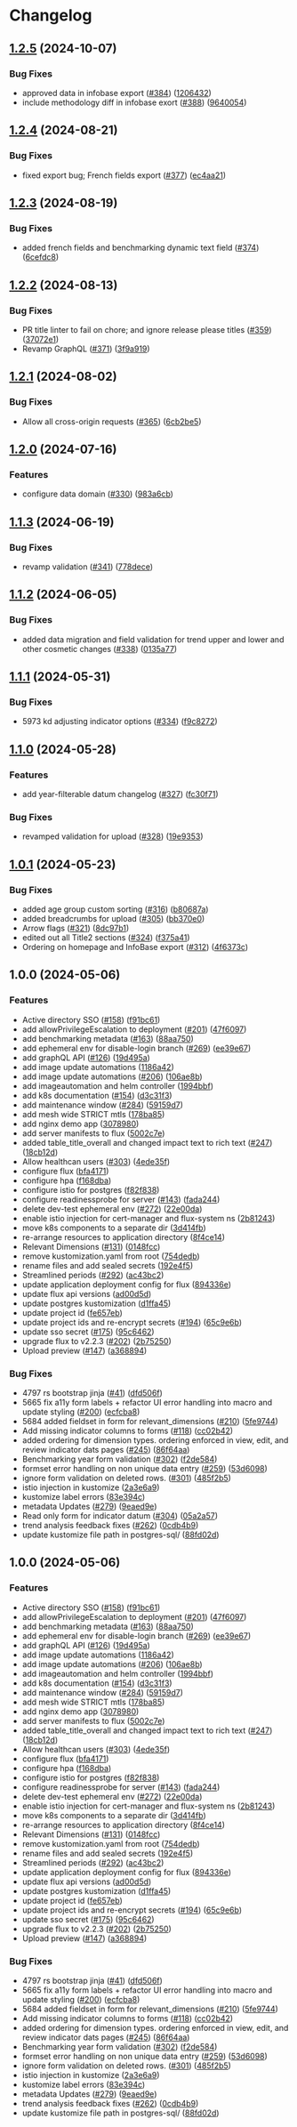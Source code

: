 # Changelog

## [1.2.5](https://github.com/PHACDataHub/cpho-phase2/compare/v1.2.4...v1.2.5) (2024-10-07)


### Bug Fixes

* approved data in infobase export ([#384](https://github.com/PHACDataHub/cpho-phase2/issues/384)) ([1206432](https://github.com/PHACDataHub/cpho-phase2/commit/12064328871e61bec6d65ccda97f432a638088b1))
* include methodology diff in infobase exort ([#388](https://github.com/PHACDataHub/cpho-phase2/issues/388)) ([9640054](https://github.com/PHACDataHub/cpho-phase2/commit/96400540f6843ce08720436959ab29d3873efbaa))

## [1.2.4](https://github.com/PHACDataHub/cpho-phase2/compare/v1.2.3...v1.2.4) (2024-08-21)


### Bug Fixes

* fixed export bug; French fields export ([#377](https://github.com/PHACDataHub/cpho-phase2/issues/377)) ([ec4aa21](https://github.com/PHACDataHub/cpho-phase2/commit/ec4aa215b892b53f290993adfc7c0a1d1d94d3fd))

## [1.2.3](https://github.com/PHACDataHub/cpho-phase2/compare/v1.2.2...v1.2.3) (2024-08-19)


### Bug Fixes

* added french fields and benchmarking dynamic text field ([#374](https://github.com/PHACDataHub/cpho-phase2/issues/374)) ([6cefdc8](https://github.com/PHACDataHub/cpho-phase2/commit/6cefdc85d42272f458de63dfeb6b6f6dbc6ad5e5))

## [1.2.2](https://github.com/PHACDataHub/cpho-phase2/compare/v1.2.1...v1.2.2) (2024-08-13)


### Bug Fixes

* PR title linter to fail on chore; and ignore release please titles ([#359](https://github.com/PHACDataHub/cpho-phase2/issues/359)) ([37072e1](https://github.com/PHACDataHub/cpho-phase2/commit/37072e1619a51fd100fcc57655a14db7250199df))
* Revamp GraphQL ([#371](https://github.com/PHACDataHub/cpho-phase2/issues/371)) ([3f9a919](https://github.com/PHACDataHub/cpho-phase2/commit/3f9a919ca2527abc6b47e0e96267d5fdeac9272f))

## [1.2.1](https://github.com/PHACDataHub/cpho-phase2/compare/v1.2.0...v1.2.1) (2024-08-02)


### Bug Fixes

* Allow all cross-origin requests ([#365](https://github.com/PHACDataHub/cpho-phase2/issues/365)) ([6cb2be5](https://github.com/PHACDataHub/cpho-phase2/commit/6cb2be50bbcdb2d1796c1568cd0e05c8122f4c81))

## [1.2.0](https://github.com/PHACDataHub/cpho-phase2/compare/v1.1.3...v1.2.0) (2024-07-16)


### Features

* configure data domain ([#330](https://github.com/PHACDataHub/cpho-phase2/issues/330)) ([983a6cb](https://github.com/PHACDataHub/cpho-phase2/commit/983a6cb06109ce640c0768da0bdb1de11e9fe44d))

## [1.1.3](https://github.com/PHACDataHub/cpho-phase2/compare/v1.1.2...v1.1.3) (2024-06-19)


### Bug Fixes

* revamp validation ([#341](https://github.com/PHACDataHub/cpho-phase2/issues/341)) ([778dece](https://github.com/PHACDataHub/cpho-phase2/commit/778dece22e5d6d2ca9b9d23f93889886f69392a8))

## [1.1.2](https://github.com/PHACDataHub/cpho-phase2/compare/v1.1.1...v1.1.2) (2024-06-05)


### Bug Fixes

* added data migration and field validation for trend upper and lower and other cosmetic changes ([#338](https://github.com/PHACDataHub/cpho-phase2/issues/338)) ([0135a77](https://github.com/PHACDataHub/cpho-phase2/commit/0135a7758d34d19f9ae0384d53fea87a76e5b1f0))

## [1.1.1](https://github.com/PHACDataHub/cpho-phase2/compare/v1.1.0...v1.1.1) (2024-05-31)


### Bug Fixes

* 5973 kd adjusting indicator options ([#334](https://github.com/PHACDataHub/cpho-phase2/issues/334)) ([f9c8272](https://github.com/PHACDataHub/cpho-phase2/commit/f9c82724c84f9d1002707e0f79614aac34c659f0))

## [1.1.0](https://github.com/PHACDataHub/cpho-phase2/compare/v1.0.1...v1.1.0) (2024-05-28)


### Features

* add year-filterable datum changelog ([#327](https://github.com/PHACDataHub/cpho-phase2/issues/327)) ([fc30f71](https://github.com/PHACDataHub/cpho-phase2/commit/fc30f713367e8e0c9bb118cd6ceaa10ba390d4ab))


### Bug Fixes

* revamped validation for upload ([#328](https://github.com/PHACDataHub/cpho-phase2/issues/328)) ([19e9353](https://github.com/PHACDataHub/cpho-phase2/commit/19e9353720fc48509abb6e38b6636ccb793477c4))

## [1.0.1](https://github.com/PHACDataHub/cpho-phase2/compare/v1.0.0...v1.0.1) (2024-05-23)


### Bug Fixes

* added age group custom sorting ([#316](https://github.com/PHACDataHub/cpho-phase2/issues/316)) ([b80687a](https://github.com/PHACDataHub/cpho-phase2/commit/b80687a2ffc3a5e1b5f84184818f4fd3132a56cd))
* added breadcrumbs for upload ([#305](https://github.com/PHACDataHub/cpho-phase2/issues/305)) ([bb370e0](https://github.com/PHACDataHub/cpho-phase2/commit/bb370e009b56f4bca4084a8b2f12315eff09b0c4))
* Arrow flags ([#321](https://github.com/PHACDataHub/cpho-phase2/issues/321)) ([8dc97b1](https://github.com/PHACDataHub/cpho-phase2/commit/8dc97b15b46360ff1484b9f062054f2ad768cd82))
* edited out all Title2 sections ([#324](https://github.com/PHACDataHub/cpho-phase2/issues/324)) ([f375a41](https://github.com/PHACDataHub/cpho-phase2/commit/f375a414375577fed28c0d76b39b4d84b39f22a2))
* Ordering on homepage and InfoBase export ([#312](https://github.com/PHACDataHub/cpho-phase2/issues/312)) ([4f6373c](https://github.com/PHACDataHub/cpho-phase2/commit/4f6373ca031b18b0f158bb32a7b103d783b6f59d))

## 1.0.0 (2024-05-06)


### Features

* Active directory SSO ([#158](https://github.com/PHACDataHub/cpho-phase2/issues/158)) ([f91bc61](https://github.com/PHACDataHub/cpho-phase2/commit/f91bc61a6986db022b851e8f982384e97c9eb56f))
* add allowPrivilegeEscalation to deployment ([#201](https://github.com/PHACDataHub/cpho-phase2/issues/201)) ([47f6097](https://github.com/PHACDataHub/cpho-phase2/commit/47f6097a390f00a8bea1d7af2c075073a5c04c47))
* add benchmarking metadata ([#163](https://github.com/PHACDataHub/cpho-phase2/issues/163)) ([88aa750](https://github.com/PHACDataHub/cpho-phase2/commit/88aa7509fbc2b7ce21033fb86bc5aee3dfded8ec))
* add ephemeral env for disable-login branch ([#269](https://github.com/PHACDataHub/cpho-phase2/issues/269)) ([ee39e67](https://github.com/PHACDataHub/cpho-phase2/commit/ee39e6750c832de5a175c1c9e6d789ac5870e6b6))
* add graphQL API ([#126](https://github.com/PHACDataHub/cpho-phase2/issues/126)) ([19d495a](https://github.com/PHACDataHub/cpho-phase2/commit/19d495a3730aadafa2cf21da2846d27e0b16ade2))
* add image update automations ([1186a42](https://github.com/PHACDataHub/cpho-phase2/commit/1186a42f6c4a61aa7a161e4fd4d044a18c5a14f7))
* add image update automations ([#206](https://github.com/PHACDataHub/cpho-phase2/issues/206)) ([106ae8b](https://github.com/PHACDataHub/cpho-phase2/commit/106ae8b6661bd72f65594e2ed79eecfddef6c302))
* add imageautomation and helm controller ([1994bbf](https://github.com/PHACDataHub/cpho-phase2/commit/1994bbf324d3589395acd72de8e263c29abf8d7a))
* add k8s documentation ([#154](https://github.com/PHACDataHub/cpho-phase2/issues/154)) ([d3c31f3](https://github.com/PHACDataHub/cpho-phase2/commit/d3c31f35f8e6eab00c2f8600a3f439a82791ad31))
* add maintenance window ([#284](https://github.com/PHACDataHub/cpho-phase2/issues/284)) ([59159d7](https://github.com/PHACDataHub/cpho-phase2/commit/59159d7614495e4e7dc858f20832d238fe8e4f79))
* add mesh wide STRICT mtls ([178ba85](https://github.com/PHACDataHub/cpho-phase2/commit/178ba858bac895845831ff4e7656426f93a099cf))
* add nginx demo app ([3078980](https://github.com/PHACDataHub/cpho-phase2/commit/3078980e802bcbf18a33acaf62c132779dd87589))
* add server manifests to flux ([5002c7e](https://github.com/PHACDataHub/cpho-phase2/commit/5002c7ef47ed92657c293485deaa2a9256d5b111))
* added table_title_overall and changed impact text to rich text ([#247](https://github.com/PHACDataHub/cpho-phase2/issues/247)) ([18cb12d](https://github.com/PHACDataHub/cpho-phase2/commit/18cb12d1468cc7813caf49a2375bb08689bb2ae8))
* Allow healthcan users ([#303](https://github.com/PHACDataHub/cpho-phase2/issues/303)) ([4ede35f](https://github.com/PHACDataHub/cpho-phase2/commit/4ede35f72e7c9dae9f5f6511687d631264643584))
* configure flux ([bfa4171](https://github.com/PHACDataHub/cpho-phase2/commit/bfa4171510205cd737cf967f4b5e9d92699cda81))
* configure hpa ([f168dba](https://github.com/PHACDataHub/cpho-phase2/commit/f168dbae72031c057fc32085f5124a6b7195c3d0))
* configure istio for postgres ([f82f838](https://github.com/PHACDataHub/cpho-phase2/commit/f82f83870df2afddf91b61c5cb758d078533bcb3))
* configure readinessprobe for server ([#143](https://github.com/PHACDataHub/cpho-phase2/issues/143)) ([fada244](https://github.com/PHACDataHub/cpho-phase2/commit/fada244f4a51bf9367084d97120b9fae28b7daf4))
* delete dev-test ephemeral env ([#272](https://github.com/PHACDataHub/cpho-phase2/issues/272)) ([22e00da](https://github.com/PHACDataHub/cpho-phase2/commit/22e00dace8c3abb8d1b5d199a40b61325ae20d32))
* enable istio injection for cert-manager and flux-system ns ([2b81243](https://github.com/PHACDataHub/cpho-phase2/commit/2b81243a399189f7d48aef5cca37e37957bf1b32))
* move k8s components to a separate dir ([3d414fb](https://github.com/PHACDataHub/cpho-phase2/commit/3d414fbae82cf32c0a3d018b956d4e9a11965188))
* re-arrange resources to application directory ([8f4ce14](https://github.com/PHACDataHub/cpho-phase2/commit/8f4ce14aef21e9789abc08d5af3f52f967cb0906))
* Relevant Dimensions ([#131](https://github.com/PHACDataHub/cpho-phase2/issues/131)) ([0148fcc](https://github.com/PHACDataHub/cpho-phase2/commit/0148fccbf5fff4426a02150814a1196562c00e1a))
* remove kustomization.yaml from root ([754dedb](https://github.com/PHACDataHub/cpho-phase2/commit/754dedb087b5b207ee6228b280a016861ba75c5b))
* rename files and add sealed secrets ([192e4f5](https://github.com/PHACDataHub/cpho-phase2/commit/192e4f5ad743f73f4d39c1a05292f1b4c71d9e58))
* Streamlined periods ([#292](https://github.com/PHACDataHub/cpho-phase2/issues/292)) ([ac43bc2](https://github.com/PHACDataHub/cpho-phase2/commit/ac43bc2d65937ed426e740f2aaa573b356da7276))
* update application deployment config for flux ([894336e](https://github.com/PHACDataHub/cpho-phase2/commit/894336ee9f43ef5d2e6175a29b161e48455d82ae))
* update flux api versions ([ad00d5d](https://github.com/PHACDataHub/cpho-phase2/commit/ad00d5db75a5612f87d85972cad99b1cd0a76c4b))
* update postgres kustomization ([d1ffa45](https://github.com/PHACDataHub/cpho-phase2/commit/d1ffa4589b728e9a0dd50d7be313a2c1657f2fa9))
* update project id ([fe657eb](https://github.com/PHACDataHub/cpho-phase2/commit/fe657ebce2bdeffd8cf78c3f450a117df9715b08))
* update project ids and re-encrypt secrets ([#194](https://github.com/PHACDataHub/cpho-phase2/issues/194)) ([65c9e6b](https://github.com/PHACDataHub/cpho-phase2/commit/65c9e6b56385aaeecc088419abdd71e6679db025))
* update sso secret ([#175](https://github.com/PHACDataHub/cpho-phase2/issues/175)) ([95c6462](https://github.com/PHACDataHub/cpho-phase2/commit/95c646286cdb5d5c2161f7d2f437c3b5b9c5c317))
* upgrade flux to v2.2.3 ([#202](https://github.com/PHACDataHub/cpho-phase2/issues/202)) ([2b75250](https://github.com/PHACDataHub/cpho-phase2/commit/2b75250c2dfcdd45b0cb3c028be2977321295e78))
* Upload preview ([#147](https://github.com/PHACDataHub/cpho-phase2/issues/147)) ([a368894](https://github.com/PHACDataHub/cpho-phase2/commit/a3688946ca90321cbd408246ac2df0ca5f576dd4))


### Bug Fixes

* 4797 rs bootstrap jinja ([#41](https://github.com/PHACDataHub/cpho-phase2/issues/41)) ([dfd506f](https://github.com/PHACDataHub/cpho-phase2/commit/dfd506f2da4eb50c332f825154f745e22e90eafd))
* 5665 fix a11y form labels + refactor UI error handling into macro and update styling ([#200](https://github.com/PHACDataHub/cpho-phase2/issues/200)) ([ecfcba8](https://github.com/PHACDataHub/cpho-phase2/commit/ecfcba84c109cf7d2e7086fe253d4f373563f591))
* 5684 added fieldset in form for relevant_dimensions ([#210](https://github.com/PHACDataHub/cpho-phase2/issues/210)) ([5fe9744](https://github.com/PHACDataHub/cpho-phase2/commit/5fe9744e6bc9ce2d8a54e2575870a4a5db69b299))
* Add missing indicator columns to forms ([#118](https://github.com/PHACDataHub/cpho-phase2/issues/118)) ([cc02b42](https://github.com/PHACDataHub/cpho-phase2/commit/cc02b4202c4397fd8e4a2cda45afd585172130ca))
* added ordering for dimension types. ordering enforced in view, edit, and review indicator dats pages ([#245](https://github.com/PHACDataHub/cpho-phase2/issues/245)) ([86f64aa](https://github.com/PHACDataHub/cpho-phase2/commit/86f64aa89496d7b68e8b7085156a85d172854b21))
* Benchmarking year form validation ([#302](https://github.com/PHACDataHub/cpho-phase2/issues/302)) ([f2de584](https://github.com/PHACDataHub/cpho-phase2/commit/f2de584acc9ec965fe753b5e926e8df052abd75d))
* formset error handling on non unique data entry ([#259](https://github.com/PHACDataHub/cpho-phase2/issues/259)) ([53d6098](https://github.com/PHACDataHub/cpho-phase2/commit/53d609828c306f872df332baccf29e974fe55e75))
* ignore form validation on deleted rows. ([#301](https://github.com/PHACDataHub/cpho-phase2/issues/301)) ([485f2b5](https://github.com/PHACDataHub/cpho-phase2/commit/485f2b5e0802151f1af09addef6d8763eb5d3032))
* istio injection in kustomize ([2a3e6a9](https://github.com/PHACDataHub/cpho-phase2/commit/2a3e6a999c874dec5f1f4a5031439d24856b00b0))
* kustomize label errors ([83e394c](https://github.com/PHACDataHub/cpho-phase2/commit/83e394c47c2a99c310d68cf5684d4082407aafaa))
* metadata Updates ([#279](https://github.com/PHACDataHub/cpho-phase2/issues/279)) ([9eaed9e](https://github.com/PHACDataHub/cpho-phase2/commit/9eaed9eed1c650b2aeb0eb6cc347d61477761d1a))
* Read only form for indicator datum ([#304](https://github.com/PHACDataHub/cpho-phase2/issues/304)) ([05a2a57](https://github.com/PHACDataHub/cpho-phase2/commit/05a2a578dffcf0eebb4c08e50e810ea42ddb4e7c))
* trend analysis feedback fixes ([#262](https://github.com/PHACDataHub/cpho-phase2/issues/262)) ([0cdb4b9](https://github.com/PHACDataHub/cpho-phase2/commit/0cdb4b92704516e96f76a73cb558951d91b4dc85))
* update kustomize file path in postgres-sql/ ([88fd02d](https://github.com/PHACDataHub/cpho-phase2/commit/88fd02d1e787dfd264b4d826e17a582cc07b0ede))

## 1.0.0 (2024-05-06)


### Features

* Active directory SSO ([#158](https://github.com/PHACDataHub/cpho-phase2/issues/158)) ([f91bc61](https://github.com/PHACDataHub/cpho-phase2/commit/f91bc61a6986db022b851e8f982384e97c9eb56f))
* add allowPrivilegeEscalation to deployment ([#201](https://github.com/PHACDataHub/cpho-phase2/issues/201)) ([47f6097](https://github.com/PHACDataHub/cpho-phase2/commit/47f6097a390f00a8bea1d7af2c075073a5c04c47))
* add benchmarking metadata ([#163](https://github.com/PHACDataHub/cpho-phase2/issues/163)) ([88aa750](https://github.com/PHACDataHub/cpho-phase2/commit/88aa7509fbc2b7ce21033fb86bc5aee3dfded8ec))
* add ephemeral env for disable-login branch ([#269](https://github.com/PHACDataHub/cpho-phase2/issues/269)) ([ee39e67](https://github.com/PHACDataHub/cpho-phase2/commit/ee39e6750c832de5a175c1c9e6d789ac5870e6b6))
* add graphQL API ([#126](https://github.com/PHACDataHub/cpho-phase2/issues/126)) ([19d495a](https://github.com/PHACDataHub/cpho-phase2/commit/19d495a3730aadafa2cf21da2846d27e0b16ade2))
* add image update automations ([1186a42](https://github.com/PHACDataHub/cpho-phase2/commit/1186a42f6c4a61aa7a161e4fd4d044a18c5a14f7))
* add image update automations ([#206](https://github.com/PHACDataHub/cpho-phase2/issues/206)) ([106ae8b](https://github.com/PHACDataHub/cpho-phase2/commit/106ae8b6661bd72f65594e2ed79eecfddef6c302))
* add imageautomation and helm controller ([1994bbf](https://github.com/PHACDataHub/cpho-phase2/commit/1994bbf324d3589395acd72de8e263c29abf8d7a))
* add k8s documentation ([#154](https://github.com/PHACDataHub/cpho-phase2/issues/154)) ([d3c31f3](https://github.com/PHACDataHub/cpho-phase2/commit/d3c31f35f8e6eab00c2f8600a3f439a82791ad31))
* add maintenance window ([#284](https://github.com/PHACDataHub/cpho-phase2/issues/284)) ([59159d7](https://github.com/PHACDataHub/cpho-phase2/commit/59159d7614495e4e7dc858f20832d238fe8e4f79))
* add mesh wide STRICT mtls ([178ba85](https://github.com/PHACDataHub/cpho-phase2/commit/178ba858bac895845831ff4e7656426f93a099cf))
* add nginx demo app ([3078980](https://github.com/PHACDataHub/cpho-phase2/commit/3078980e802bcbf18a33acaf62c132779dd87589))
* add server manifests to flux ([5002c7e](https://github.com/PHACDataHub/cpho-phase2/commit/5002c7ef47ed92657c293485deaa2a9256d5b111))
* added table_title_overall and changed impact text to rich text ([#247](https://github.com/PHACDataHub/cpho-phase2/issues/247)) ([18cb12d](https://github.com/PHACDataHub/cpho-phase2/commit/18cb12d1468cc7813caf49a2375bb08689bb2ae8))
* Allow healthcan users ([#303](https://github.com/PHACDataHub/cpho-phase2/issues/303)) ([4ede35f](https://github.com/PHACDataHub/cpho-phase2/commit/4ede35f72e7c9dae9f5f6511687d631264643584))
* configure flux ([bfa4171](https://github.com/PHACDataHub/cpho-phase2/commit/bfa4171510205cd737cf967f4b5e9d92699cda81))
* configure hpa ([f168dba](https://github.com/PHACDataHub/cpho-phase2/commit/f168dbae72031c057fc32085f5124a6b7195c3d0))
* configure istio for postgres ([f82f838](https://github.com/PHACDataHub/cpho-phase2/commit/f82f83870df2afddf91b61c5cb758d078533bcb3))
* configure readinessprobe for server ([#143](https://github.com/PHACDataHub/cpho-phase2/issues/143)) ([fada244](https://github.com/PHACDataHub/cpho-phase2/commit/fada244f4a51bf9367084d97120b9fae28b7daf4))
* delete dev-test ephemeral env ([#272](https://github.com/PHACDataHub/cpho-phase2/issues/272)) ([22e00da](https://github.com/PHACDataHub/cpho-phase2/commit/22e00dace8c3abb8d1b5d199a40b61325ae20d32))
* enable istio injection for cert-manager and flux-system ns ([2b81243](https://github.com/PHACDataHub/cpho-phase2/commit/2b81243a399189f7d48aef5cca37e37957bf1b32))
* move k8s components to a separate dir ([3d414fb](https://github.com/PHACDataHub/cpho-phase2/commit/3d414fbae82cf32c0a3d018b956d4e9a11965188))
* re-arrange resources to application directory ([8f4ce14](https://github.com/PHACDataHub/cpho-phase2/commit/8f4ce14aef21e9789abc08d5af3f52f967cb0906))
* Relevant Dimensions ([#131](https://github.com/PHACDataHub/cpho-phase2/issues/131)) ([0148fcc](https://github.com/PHACDataHub/cpho-phase2/commit/0148fccbf5fff4426a02150814a1196562c00e1a))
* remove kustomization.yaml from root ([754dedb](https://github.com/PHACDataHub/cpho-phase2/commit/754dedb087b5b207ee6228b280a016861ba75c5b))
* rename files and add sealed secrets ([192e4f5](https://github.com/PHACDataHub/cpho-phase2/commit/192e4f5ad743f73f4d39c1a05292f1b4c71d9e58))
* Streamlined periods ([#292](https://github.com/PHACDataHub/cpho-phase2/issues/292)) ([ac43bc2](https://github.com/PHACDataHub/cpho-phase2/commit/ac43bc2d65937ed426e740f2aaa573b356da7276))
* update application deployment config for flux ([894336e](https://github.com/PHACDataHub/cpho-phase2/commit/894336ee9f43ef5d2e6175a29b161e48455d82ae))
* update flux api versions ([ad00d5d](https://github.com/PHACDataHub/cpho-phase2/commit/ad00d5db75a5612f87d85972cad99b1cd0a76c4b))
* update postgres kustomization ([d1ffa45](https://github.com/PHACDataHub/cpho-phase2/commit/d1ffa4589b728e9a0dd50d7be313a2c1657f2fa9))
* update project id ([fe657eb](https://github.com/PHACDataHub/cpho-phase2/commit/fe657ebce2bdeffd8cf78c3f450a117df9715b08))
* update project ids and re-encrypt secrets ([#194](https://github.com/PHACDataHub/cpho-phase2/issues/194)) ([65c9e6b](https://github.com/PHACDataHub/cpho-phase2/commit/65c9e6b56385aaeecc088419abdd71e6679db025))
* update sso secret ([#175](https://github.com/PHACDataHub/cpho-phase2/issues/175)) ([95c6462](https://github.com/PHACDataHub/cpho-phase2/commit/95c646286cdb5d5c2161f7d2f437c3b5b9c5c317))
* upgrade flux to v2.2.3 ([#202](https://github.com/PHACDataHub/cpho-phase2/issues/202)) ([2b75250](https://github.com/PHACDataHub/cpho-phase2/commit/2b75250c2dfcdd45b0cb3c028be2977321295e78))
* Upload preview ([#147](https://github.com/PHACDataHub/cpho-phase2/issues/147)) ([a368894](https://github.com/PHACDataHub/cpho-phase2/commit/a3688946ca90321cbd408246ac2df0ca5f576dd4))


### Bug Fixes

* 4797 rs bootstrap jinja ([#41](https://github.com/PHACDataHub/cpho-phase2/issues/41)) ([dfd506f](https://github.com/PHACDataHub/cpho-phase2/commit/dfd506f2da4eb50c332f825154f745e22e90eafd))
* 5665 fix a11y form labels + refactor UI error handling into macro and update styling ([#200](https://github.com/PHACDataHub/cpho-phase2/issues/200)) ([ecfcba8](https://github.com/PHACDataHub/cpho-phase2/commit/ecfcba84c109cf7d2e7086fe253d4f373563f591))
* 5684 added fieldset in form for relevant_dimensions ([#210](https://github.com/PHACDataHub/cpho-phase2/issues/210)) ([5fe9744](https://github.com/PHACDataHub/cpho-phase2/commit/5fe9744e6bc9ce2d8a54e2575870a4a5db69b299))
* Add missing indicator columns to forms ([#118](https://github.com/PHACDataHub/cpho-phase2/issues/118)) ([cc02b42](https://github.com/PHACDataHub/cpho-phase2/commit/cc02b4202c4397fd8e4a2cda45afd585172130ca))
* added ordering for dimension types. ordering enforced in view, edit, and review indicator dats pages ([#245](https://github.com/PHACDataHub/cpho-phase2/issues/245)) ([86f64aa](https://github.com/PHACDataHub/cpho-phase2/commit/86f64aa89496d7b68e8b7085156a85d172854b21))
* Benchmarking year form validation ([#302](https://github.com/PHACDataHub/cpho-phase2/issues/302)) ([f2de584](https://github.com/PHACDataHub/cpho-phase2/commit/f2de584acc9ec965fe753b5e926e8df052abd75d))
* formset error handling on non unique data entry ([#259](https://github.com/PHACDataHub/cpho-phase2/issues/259)) ([53d6098](https://github.com/PHACDataHub/cpho-phase2/commit/53d609828c306f872df332baccf29e974fe55e75))
* ignore form validation on deleted rows. ([#301](https://github.com/PHACDataHub/cpho-phase2/issues/301)) ([485f2b5](https://github.com/PHACDataHub/cpho-phase2/commit/485f2b5e0802151f1af09addef6d8763eb5d3032))
* istio injection in kustomize ([2a3e6a9](https://github.com/PHACDataHub/cpho-phase2/commit/2a3e6a999c874dec5f1f4a5031439d24856b00b0))
* kustomize label errors ([83e394c](https://github.com/PHACDataHub/cpho-phase2/commit/83e394c47c2a99c310d68cf5684d4082407aafaa))
* metadata Updates ([#279](https://github.com/PHACDataHub/cpho-phase2/issues/279)) ([9eaed9e](https://github.com/PHACDataHub/cpho-phase2/commit/9eaed9eed1c650b2aeb0eb6cc347d61477761d1a))
* trend analysis feedback fixes ([#262](https://github.com/PHACDataHub/cpho-phase2/issues/262)) ([0cdb4b9](https://github.com/PHACDataHub/cpho-phase2/commit/0cdb4b92704516e96f76a73cb558951d91b4dc85))
* update kustomize file path in postgres-sql/ ([88fd02d](https://github.com/PHACDataHub/cpho-phase2/commit/88fd02d1e787dfd264b4d826e17a582cc07b0ede))
